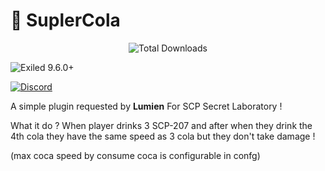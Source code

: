 # 🍾 SuplerCola

<p align="center">
  <!-- Total de téléchargements -->
  <img
    src="https://img.shields.io/github/downloads/Konoaru384/SuperCola/total?style=for-the-badge"
    alt="Total Downloads" />

  <!-- Version Exiled compatible -->
  <img
    src="https://img.shields.io/badge/EXILED-9.6.0+-blueviolet?style=for-the-badge"
    alt="Exiled 9.6.0+" />

  <!-- Lien Discord -->
  <a href="https://discord.gg/TON_INVITE_ICI">
    <img
      src="https://img.shields.io/badge/Discord-Join%20Us-7289DA?style=for-the-badge&logo=discord"
      alt="Discord" />
  </a>
</p>



A simple plugin requested by **Lumien** For SCP Secret Laboratory !

What it do ? 
When player drinks 3 SCP-207 and after when they drink the 4th cola they have the same speed as 3 cola but they don't take damage !

(max coca speed by consume coca is configurable in confg)
